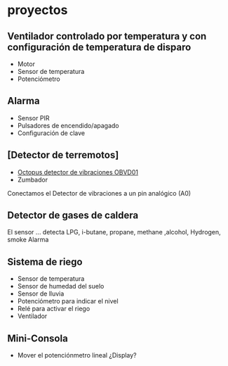 # proyectos

## Ventilador controlado por temperatura y con configuración de temperatura de disparo
* Motor
* Sensor de temperatura
* Potenciómetro

## Alarma
* Sensor PIR
* Pulsadores de encendido/apagado
* Configuración de clave

## [Detector de terremotos]
* [Octopus detector de vibraciones OBVD01](http://www.elecfreaks.com/wiki/index.php?title=Octopus_Vibration_Detection_Brick)
* Zumbador

Conectamos el Detector de vibraciones a un pin  analógico (A0)


## Detector de gases de caldera
El sensor ... detecta LPG, i-butane, propane, methane ,alcohol, Hydrogen, smoke
Alarma

## Sistema de riego

* Sensor de temperatura
* Sensor de humedad del suelo
* Sensor de lluvia
* Potenciómetro para indicar el nivel
* Relé para activar el riego
* Ventilador

## Mini-Consola
* Mover el potenciónmetro lineal
¿Display?
